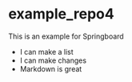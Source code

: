 # example_repo4
This is an example for Springboard

* I can make a list
* I can make changes
* Markdown is great
